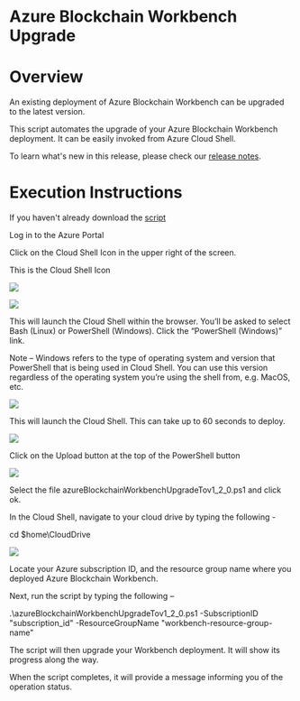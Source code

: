 # Azure Blockchain Workbench Upgrade



Overview
=================
An existing deployment of Azure Blockchain Workbench can be upgraded to the latest version. 

This script automates the upgrade of your Azure Blockchain Workbench deployment. It can be easily invoked from Azure Cloud Shell.

To learn what's new in this release, please check our [release notes](releasenotes.md).

Execution Instructions
=======================
If you haven't already download the [script](azureBlockchainWorkbenchUpgradeTov1_2_0.ps1)

Log in to the Azure Portal

Click on the Cloud Shell Icon in the upper right of the screen.

This is the Cloud Shell Icon  

![](media/7bf771f6aa15cbe01ad9c8611b500af0.png)

![](media/cf60a0141d2459b59081e2e9b7c41ebb.png)



This will launch the Cloud Shell within the browser. You’ll be asked to select
Bash (Linux) or PowerShell (Windows). Click the “PowerShell (Windows)” link.

Note – Windows refers to the type of operating system and version that
PowerShell that is being used in Cloud Shell. You can use this version
regardless of the operating system you’re using the shell from, e.g. MacOS, etc.

![](media/0d74cac397b00074c0bef5c9226ae592.png)

This will launch the Cloud Shell. This can take up to 60 seconds to deploy.

![](media/7ae894a6c4022756d3339e50fb4480dd.png)

Click on the Upload button at the top of the PowerShell button

![](media/19b4b3fea6ffdd03c1d86af7e88921b4.png)

Select the file azureBlockchainWorkbenchUpgradeTov1_2_0.ps1 and click ok.

In the Cloud Shell, navigate to your cloud drive by typing the following -

cd \$home\\CloudDrive

![](media/cfe3892d0d0f2272f76304f4522c8a19.png)

Locate your Azure subscription ID, and the resource group name where you deployed Azure Blockchain Workbench.

Next, run the script by typing the following –

.\\azureBlockchainWorkbenchUpgradeTov1_2_0.ps1 -SubscriptionID "subscription_id" -ResourceGroupName "workbench-resource-group-name"

The script will then upgrade your Workbench deployment. It will show its progress along the way.

When the script completes, it will provide a message informing you of the operation status.

